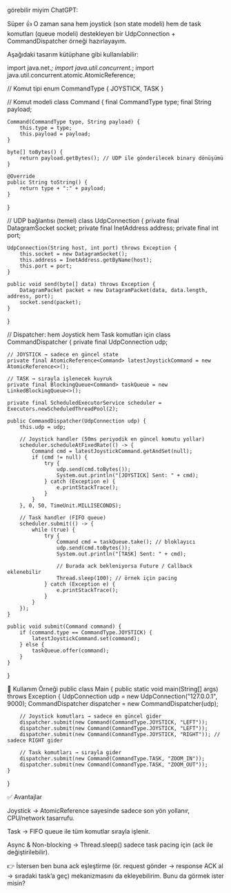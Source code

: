 görebilir miyim
ChatGPT:

Süper 👍 O zaman sana hem joystick (son state modeli) hem de task komutları (queue modeli) destekleyen bir UdpConnection + CommandDispatcher örneği hazırlayayım.

Aşağıdaki tasarım kütüphane gibi kullanılabilir:

import java.net.*;
import java.util.concurrent.*;
import java.util.concurrent.atomic.AtomicReference;

// Komut tipi
enum CommandType { JOYSTICK, TASK }

// Komut modeli
class Command {
final CommandType type;
final String payload;

    Command(CommandType type, String payload) {
        this.type = type;
        this.payload = payload;
    }

    byte[] toBytes() {
        return payload.getBytes(); // UDP ile gönderilecek binary dönüşümü
    }

    @Override
    public String toString() {
        return type + ":" + payload;
    }
}

// UDP bağlantısı (temel)
class UdpConnection {
private final DatagramSocket socket;
private final InetAddress address;
private final int port;

    UdpConnection(String host, int port) throws Exception {
        this.socket = new DatagramSocket();
        this.address = InetAddress.getByName(host);
        this.port = port;
    }

    public void send(byte[] data) throws Exception {
        DatagramPacket packet = new DatagramPacket(data, data.length, address, port);
        socket.send(packet);
    }
}

// Dispatcher: hem Joystick hem Task komutları için
class CommandDispatcher {
private final UdpConnection udp;

    // JOYSTICK → sadece en güncel state
    private final AtomicReference<Command> latestJoystickCommand = new AtomicReference<>();

    // TASK → sırayla işlenecek kuyruk
    private final BlockingQueue<Command> taskQueue = new LinkedBlockingQueue<>();

    private final ScheduledExecutorService scheduler = Executors.newScheduledThreadPool(2);

    public CommandDispatcher(UdpConnection udp) {
        this.udp = udp;

        // Joystick handler (50ms periyodik en güncel komutu yollar)
        scheduler.scheduleAtFixedRate(() -> {
            Command cmd = latestJoystickCommand.getAndSet(null);
            if (cmd != null) {
                try {
                    udp.send(cmd.toBytes());
                    System.out.println("[JOYSTICK] Sent: " + cmd);
                } catch (Exception e) {
                    e.printStackTrace();
                }
            }
        }, 0, 50, TimeUnit.MILLISECONDS);

        // Task handler (FIFO queue)
        scheduler.submit(() -> {
            while (true) {
                try {
                    Command cmd = taskQueue.take(); // bloklayıcı
                    udp.send(cmd.toBytes());
                    System.out.println("[TASK] Sent: " + cmd);

                    // Burada ack bekleniyorsa Future / Callback eklenebilir
                    Thread.sleep(100); // örnek için pacing
                } catch (Exception e) {
                    e.printStackTrace();
                }
            }
        });
    }

    public void submit(Command command) {
        if (command.type == CommandType.JOYSTICK) {
            latestJoystickCommand.set(command);
        } else {
            taskQueue.offer(command);
        }
    }
}

🚀 Kullanım Örneği
public class Main {
public static void main(String[] args) throws Exception {
UdpConnection udp = new UdpConnection("127.0.0.1", 9000);
CommandDispatcher dispatcher = new CommandDispatcher(udp);

        // Joystick komutları → sadece en güncel gider
        dispatcher.submit(new Command(CommandType.JOYSTICK, "LEFT"));
        dispatcher.submit(new Command(CommandType.JOYSTICK, "LEFT"));
        dispatcher.submit(new Command(CommandType.JOYSTICK, "RIGHT")); // sadece RIGHT gider

        // Task komutları → sırayla gider
        dispatcher.submit(new Command(CommandType.TASK, "ZOOM_IN"));
        dispatcher.submit(new Command(CommandType.TASK, "ZOOM_OUT"));
    }
}

✅ Avantajlar

Joystick → AtomicReference sayesinde sadece son yön yollanır, CPU/network tasarrufu.

Task → FIFO queue ile tüm komutlar sırayla işlenir.

Async & Non-blocking → Thread.sleep() sadece task pacing için (ack ile değiştirilebilir).

👉 İstersen ben buna ack eşleştirme (ör. request gönder → response ACK al → sıradaki task’a geç) mekanizmasını da ekleyebilirim.
Bunu da görmek ister misin?